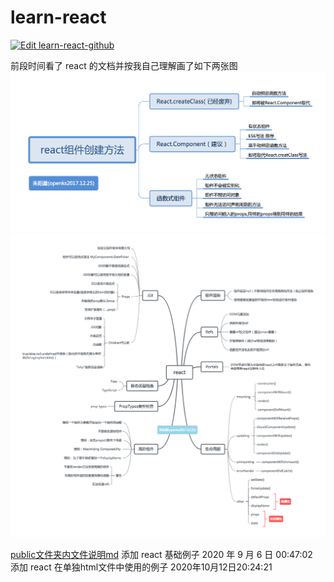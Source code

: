 # learn-react

[![Edit learn-react-github](https://codesandbox.io/static/img/play-codesandbox.svg)](https://codesandbox.io/s/learn-react-github-pe0bs?fontsize=14&hidenavigation=1&theme=dark)

前段时间看了 react 的文档并按我自己理解画了如下两张图
![react组件创建方法](https://raw.githubusercontent.com/openks/learn-react/master/img/2017-12-25_react%E5%88%9B%E5%BB%BA%E7%BB%84%E4%BB%B6%E6%96%B9%E6%B3%95.png)
![react](https://raw.githubusercontent.com/openks/learn-react/master/img/2017-12-25_react.png)

[public文件夹内文件说明md](./public/readme.md)
添加 react 基础例子 2020 年 9 月 6 日 00:47:02  
添加 react 在单独html文件中使用的例子 2020年10月12日20:24:21  
